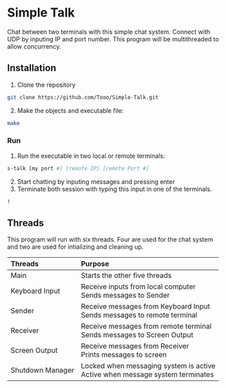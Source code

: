 # Simple Talk
Chat between two terminals with this simple chat system.
Connect with UDP by inputing IP and port number.
This program will be multithreaded to allow concurrency.

## Installation
1. Clone the repository
```bash
git clone https://github.com/Tooo/Simple-Talk.git
```
2. Make the objects and executable file: 
```bash
make
```
### Run
1. Run the executable in two local or remote terminals:
```bash
s-talk [my port #] [remote IP] [remote Port #]
```
2. Start chatting by inputing messages and pressing enter
3. Terminate both session with typing this input in one of the terminals.
```bash
!
```

## Threads
This program will run with six threads.
Four are used for the chat system and two are used for intializing and cleaning up.

| Threads | Purpose | 
| :------ | :------ |
| Main | Starts the other five threads |
| Keyboard Input | Receive inputs from local computer <br/> Sends messages to Sender |
| Sender | Receive messages from Keyboard Input <br/> Sends messages to remote terminal |
| Receiver | Receive messages from remote terminal <br/> Sends messages to Screen Output |
| Screen Output | Receive messages from Receiver <br/> Prints messages to screen |
| Shutdown Manager | Locked when messaging system is active <br/> Active when message system terminates |
